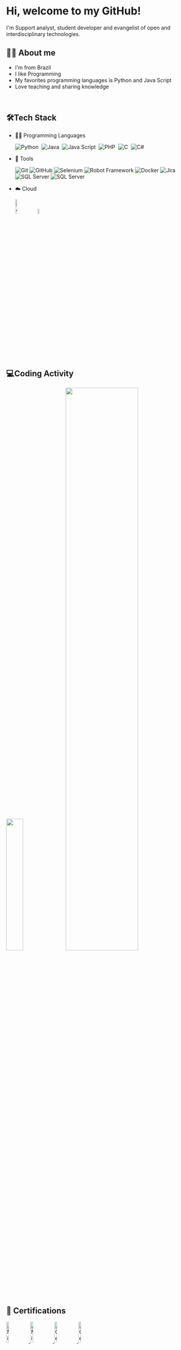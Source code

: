 <!-- ![Header](ana_header.png "Header") -->


# Hi, welcome to my GitHub!

<p>I'm Support analyst, student developer and evangelist of open and interdisciplinary technologies.

<br>


## 👩‍💻 About me
* I'm from Brazil
* I like Programming
* My favorites programming languages is Python and Java Script
* Love teaching and sharing knowledge

<br>

## 🛠️Tech Stack

- 👩‍💻 Programming Languages
  
    ![Python](https://img.shields.io/badge/Python-FFD43B?style=for-the-badge&logo=python&logoColor=blue)&nbsp;
    ![Java](https://img.shields.io/badge/Java-ED8B00?style=for-the-badge&logo=java&logoColor=white)&nbsp;
    ![Java Script](https://img.shields.io/badge/JavaScript-323330?style=for-the-badge&logo=javascript&logoColor=F7DF1E)&nbsp;
    ![PHP](https://img.shields.io/badge/PHP-777BB4?style=for-the-badge&logo=php&logoColor=white)&nbsp;
    ![C](https://img.shields.io/badge/C-00599C?style=for-the-badge&logo=c&logoColor=white)&nbsp;
    ![C#](https://img.shields.io/badge/C%23-239120?style=for-the-badge&logo=c-sharp&logoColor=white)&nbsp;
    
- 🔧 Tools

    ![Git](https://img.shields.io/badge/GIT-E44C30?style=for-the-badge&logo=git&logoColor=white)
    ![GitHub](https://img.shields.io/badge/GitHub-100000?style=for-the-badge&logo=github&logoColor=white)
    ![Selenium](https://img.shields.io/badge/Selenium-43B02A?style=for-the-badge&logo=Selenium&logoColor=white)
    ![Robot Framework](https://img.shields.io/badge/Robot%20Framework-000000?style=for-the-badge&logo=robot-framework&logoColor=white)
    ![Docker](https://img.shields.io/badge/Docker-2CA5E0?style=for-the-badge&logo=docker&logoColor=white)
    ![Jira](https://img.shields.io/badge/Jira-0052CC?style=for-the-badge&logo=Jira&logoColor=white)
    ![SQL Server](https://img.shields.io/badge/Microsoft%20SQL%20Server-CC2927?style=for-the-badge&logo=microsoft%20sql%20server&logoColor=white)
    ![SQL Server](https://img.shields.io/badge/MySQL-005C84?style=for-the-badge&logo=mysql&logoColor=white)


- ☁️ Cloud
      
    <img src="https://www.neudesic.com/wp-content/uploads/Microsoft_Azure.png" alt="Azure"
    title="Azure" width="10%" />&nbsp;&nbsp;
    <img src="https://www.loudounchamber.org/wp-content/uploads/2018/02/aws_logo_smile-NEW.png" alt="AWS"
    title="AWS" width="6%" />
    
<br>

## 💻Coding Activity

<img src="https://github-readme-stats.vercel.app/api/top-langs/?username=joaopaulomoreira&theme=dracula" width="30%" />&nbsp;&nbsp;<img src="https://github-readme-stats.vercel.app/api?username=joaopaulomoreira&theme=dracula" width="62%" />
<br>

## 📕 Certifications
   
<a href="https://www.credly.com/badges/eff54f2e-c7f4-412a-84ef-168010694e16"><img src="https://images.credly.com/size/340x340/images/be8fcaeb-c769-4858-b567-ffaaa73ce8cf/image.png" alt="Microsoft Certified: Azure Fundamentals"
   title="Microsoft Certified: Azure Fundamentals" width="12%" /> </a>
<a href="https://www.credly.com/badges/7284c9a1-0fee-4962-818c-ae48b700b4ed"><img src="https://images.youracclaim.com/size/680x680/images/70eb1e3f-d4de-4377-a062-b20fb29594ea/azure-data-fundamentals-600x600.png" alt="Microsoft Certified: Azure Data Fundamentals"
   title="Microsoft Certified: Azure Data Fundamentals" width="12%" /> </a>
<a href="https://www.credly.com/badges/b85d939a-1bb4-42dc-b365-6d1439f8ffaf"><img src="https://images.credly.com/size/340x340/images/3be57d7c-55de-4119-9ca9-738e20c0fae0/Scrum-Foundation-Professional-Certificate-SFPC-2021_.png" alt="CertiProf: Scrum Foundation Professional Certificate - SFPC"
   title="CertiProf: Scrum Foundation Professional Certificate - SFPC" width="12%" /> </a>
   <a href="https://www.credly.com/badges/1633f76c-2edd-4677-96f8-60dcbf933761"><img src="https://images.credly.com/size/340x340/images/f5cf37e4-6ebd-4067-96a9-b26d04f51ff7/CertiProf-Badge-LLL.png" alt="CertiProf: Lifelong Learning"
   title="CertiProf: Lifelong Learning" width="12%" /> </a> 


<br>
  
 ## 💬 Let's connect!
  
[![Linkedin Badge](https://img.shields.io/badge/-João%20Paulo-6633cc?style=flat-square&logo=Linkedin&logoColor=white&link=https://www.linkedin.com/in/joaopaulomoreiracarvalho/)](https://www.linkedin.com/in/joaopaulomoreiracarvalho/) [![Gmail Badge](https://img.shields.io/badge/joaopaulomoreira.oak@gmail.com-6633cc?style=flat-square&logo=Gmail&logoColor=white&link=mailto:joaopaulomoreira.oak@gmail.com)](mailto:joaopaulomoreira.oak@gmail.com) 

   


<br>
  
<div align="right">
  
![ViewCount](https://views.whatilearened.today/views/github/joaopaulomoreira/joaopaulomoreira.svg) [![Thanks!](https://img.shields.io/badge/Thanks%20for%20visiting-!-1EAEDB.svg)](https://joaopaulomoreira.github.io/joaopaulomoreira/)
</div>


<!--
**joaopaulomoreira/joaopaulomoreira** is a ✨ _special_ ✨ repository because its `README.md` (this file) appears on your GitHub profile.

Here are some ideas to get you started:

- 🔭 I’m currently working on ...
- 🌱 I’m currently learning ...
- 👯 I’m looking to collaborate on ...
- 🤔 I’m looking for help with ...
- 💬 Ask me about ...
- 📫 How to reach me: ...
- 😄 Pronouns: ...
- ⚡ Fun fact: ...
-->
